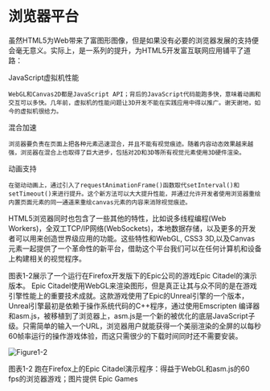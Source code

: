 # 浏览器平台

虽然HTML5为Web带来了富图形图像，但是如果没有必要的浏览器发展的支持便会毫无意义。实际上，是一系列的提升，为HTML5开发富互联网应用铺平了道路：

JavaScript虚拟机性能
    
    WebGL和Canvas2D都是JavaScript API；背后的JavaScript代码能跑多快，意味着动画和交互可以多快。几年前，虚拟机的性能问题让3D开发不能在实践应用中得以推广。谢天谢地，如今的虚拟机很给力。
	
混合加速

    浏览器要负责在页面上把各种元素迅速混合，并且不能有视觉痕迹。随着内容动态效果越来越强，浏览器在混合上也取得了巨大进步，包括对2D和3D等所有视觉元素使用3D硬件渲染。

动画支持

    在驱动动画上，通过引入了requestAnimationFrame()函数取代setInterval()和setTimeout()来进行提升。这个新方法可以大大提升性能，并通过允许开发者使用浏览器重绘内置页面元素的同一通道来重绘canvas元素的内容来消除视觉痕迹。

HTML5浏览器同时也包含了一些其他的特性，比如说多线程编程(Web Workers)，全双工TCP/IP网络(WebSockets)，本地数据存储，以及更多的开发者可以用来创造世界级应用的功能。这些特性和WebGL, CSS3 3D,以及Canvas元素一起提供了一个革命性的新平台，借助这个平台我们可以在任何计算机和设备上构建相关的视觉程序。

图表1-2展示了一个运行在Firefox开发版下的Epic公司的游戏Epic Citadel的演示版本。 Epic Citadel使用WebGL来渲染图形，但是真正让其与众不同的是在游戏引擎性能上的重要技术成就。这款游戏使用了Epic的Unreal引擎的一个版本，Unreal引擎最初是依赖于操作系统代码的C++程序，通过使用Emscripten 编译器和asm.js，被移植到了浏览器上，asm.js是一个新的被优化的底层JavaScript子级。只需简单的输入一个URL，浏览器用户就能获得一个美丽渲染的全屏的以每秒60帧率运行的操作游戏体验，而这只需很少的下载时间同时还不需要安装。

![Figure1-2](http://materliu.github.io/Programming-3D-Applications-With-HTML5-and-WebGL/assets/Chapter1-Introduction/figure1-2.png)

图表1-2 跑在Firefox上的Epic Citadel演示程序：得益于WebGL和asm.js的60 fps的浏览器游戏；图片提供 Epic Games
	